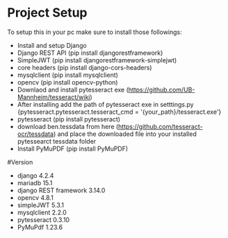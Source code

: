 # Project Setup

To setup this in your pc make sure to install those followings:

- Install and setup Django
- Django REST API (pip install djangorestframework)
- SimpleJWT (pip install djangorestframework-simplejwt)
- core headers (pip install django-cors-headers)
- mysqlclient (pip install mysqlclient)
- opencv (pip install opencv-python)
- Downlaod and install pytesseract exe (https://github.com/UB-Mannheim/tesseract/wiki)
- After installing add the path of pytesseract exe in setttings.py
  {pytesseract.pytesseract.tesseract_cmd = '{your_path}/tesseract.exe'}
- pytesseract (pip install pytesseract)
- download ben.tessdata from here (https://github.com/tesseract-ocr/tessdata) and place the downloaded file into your installed pytessearct tessdata folder
- Install PyMuPDF (pip install PyMuPDF)


#Version
 - django 4.2.4
 - mariadb 15.1
 - django REST framework 3.14.0
 - opencv 4.8.1
 - simpleJWT 5.3.1
 - mysqlclient 2.2.0
 - pytesseract 0.3.10
 - PyMuPdf 1.23.6
